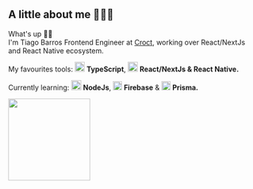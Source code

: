 ## A little about me 👨🏻‍💻

What's up 👋🏻
<br />
I'm Tiago Barros Frontend Engineer at [Croct](https://github.com/croct-tech), working over React/NextJs and React Native ecosystem.

My favourites tools: <img src="https://i.ibb.co/PZ2XZgr/ts.png" width="20"/> <b>TypeScript</b>, <img src="https://i.ibb.co/4RHMmLQ/react.png" width="20"/> <b>React/NextJs & React Native.</b>

Currently learning: <img src="https://i.ibb.co/vVxmyN2/node.png" width="20"/> <b>NodeJs</b>, <img src="https://cdn.worldvectorlogo.com/logos/firebase-1.svg" width="18"/> <b>Firebase</b> & <img src="https://cdn.worldvectorlogo.com/logos/prisma-3.svg" width="18"/> <b>Prisma.</b>

<div id="status">
 <img height="165px" align="left" src="https://github-readme-stats.vercel.app/api?username=tiagobarros01&show_icons=true&theme=dark" />
</div>
